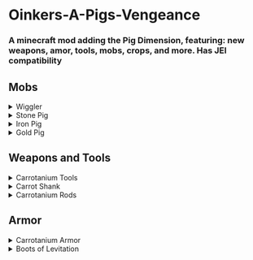 # Oinkers-A-Pigs-Vengeance

### A minecraft mod adding the Pig Dimension, featuring: new weapons, amor, tools, mobs, crops, and more. Has JEI compatibility

## Mobs
<details>
  <summary>Wiggler</summary>
  A peaceful and lovable wiggling being, who roams the pig dimension in herds. Also drops a large amount of carrots.
  </details>
<details>
  <summary>Stone Pig</summary>
  A slow-moving stone-based pig, who hits hard and will slow players when it makes contact.
  </details>
<details>
  <summary>Iron Pig</summary>
  A range attacking iron-based pig. It will keep a distance, firing its Iron Shard projectiles that will weaken players and deal damage.
  </details>
<details>
  <summary>Gold Pig</summary>
  The most powerful of the pigs. The Gold Pig is a hybrid attacker that will shoot the player with its Gold Shard Projectiles (which deal slowness), and melee attack when in range.
  </details>

## Weapons and Tools
<details>
  <summary>Carrotanium Tools</summary>
  A set of powerful tools based on the Carrotanium ingot, and is more powerful and effecient than even Netherite. Diamond gear can be upgrade to Carrotanium with just one ingot using the Carrot Infuser.
  </details>
  <details>
  <summary>Carrot Shank</summary>
  This unceremonious weapon is easy to make with just a carrot and stick, and deals suprising damage, but it breaks very easily.
  </details>
<details>
  <summary>Carrotanium Rods</summary>
  A set of powerful magical rods made of Carrotanium, comprised of 3 power levels. Existing rods can be combined in the anvil to increase power. New rods can be crafted to be more powerful by using more Carrotanium ingots.
 &nbsp; <details>
    <summary>Carrotanium Rod of Fire</summary>
    A powerful rod that launches fire charges on right click
  </details>
  <details> 
    <summary>Carrotanium Rod of Light</summary>
    A powerful rod that summons lightning on right click wherever the player is pointing (within range).
  </details>
  <details>
    <summary>Carrotanium Rod of Spring</summary>
    A useful rod that will launch the player wherever they are facing. The force the player is launched with depends on how long the rod is charged for.
  </details>
  </details>
  
  ## Armor
  <details>
  <summary>Carrotanium Armor</summary>
  A set of powerful gear based on the Carrotanium ingot. It features similar durability and protection as Netherite, but it what makes it far stronger are its enchantments. This armor set can be enchanted with: Carrot's Strength, Carrot's Speed, and Carrot's Absorption. These enchantments will apply there respective effects for a certain amount of time, with a certain cooldown. The effects can be made more lasting and stronger by applying the enchantments on multiple pieces of armor, if all 4 pieces of armor have the same enchantment then the enchntment will be permanent. Armor can only have one of these enchantments at a time.
  </details>
  <details>
  <summary>Boots of Levitation</summary>
  As a complement to the Carrotanium Rod of Spring, these boots will cancel any fall damage, but they are quite weak.
  </details>
  
